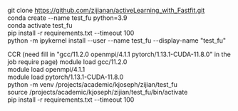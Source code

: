 git clone https://github.com/zijianan/activeLearning_with_Fastfit.git  
conda create --name test_fu python=3.9  
conda activate test_fu  
pip install -r requirements.txt --timeout 100  
python -m ipykernel install --user --name test_fu --display-name "test_fu" 
 
CCR (need fill in "gcc/11.2.0 openmpi/4.1.1 pytorch/1.13.1-CUDA-11.8.0" in the job require page)
module load gcc/11.2.0  
module load openmpi/4.1.1  
module load pytorch/1.13.1-CUDA-11.8.0  
python -m venv /projects/academic/kjoseph/zijian/test_fu  
source /projects/academic/kjoseph/zijian/test_fu/bin/activate  
pip install -r requirements.txt --timeout 100
